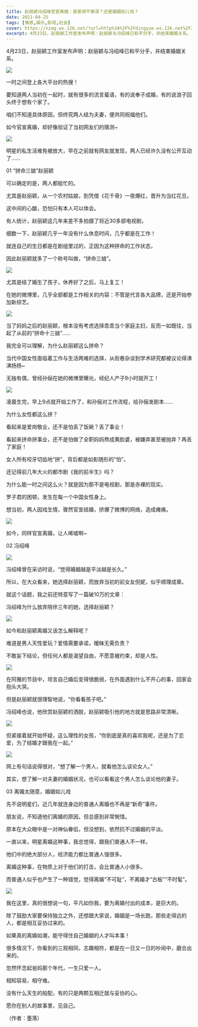 ```yaml
---
title: 赵丽颖冯绍峰官宣离婚：是爱得不够深？还是婚姻如儿戏？
date: 2021-04-25
tags: [情感,娱乐,影视,社会]
cover: https://nimg.ws.126.net/?url=http%3A%2F%2Fdingyue.ws.126.net%2F2021%2F0425%2Fc840544dj00qs3ewl001ic000hs00npg.jpg&thumbnail=650x2147483647&quality=80&type=jpg
excerpt: 4月23日，赵丽颖工作室发布声明：赵丽颖与冯绍峰已和平分手，并结束婚姻关系。
---
```

4月23日，赵丽颖工作室发布声明：赵丽颖与冯绍峰已和平分手，并结束婚姻关系。

![](https://nimg.ws.126.net/?url=http%3A%2F%2Fdingyue.ws.126.net%2F2021%2F0425%2Fc840544dj00qs3ewl001ic000hs00npg.jpg&thumbnail=650x2147483647&quality=80&type=jpg)  

一时之间登上各大平台的热搜！

要知道两人当初在一起时，就有很多的流言蜚语，有的说奉子成婚，有的说浪子回头终于想有个家了。

咱们不知道具体原因，但终究两人结为夫妻，便共同祝福他们。

如今官宣离婚，却好像验证了当初网友们的猜测~

![](https://nimg.ws.126.net/?url=http%3A%2F%2Fdingyue.ws.126.net%2F2021%2F0425%2Ff1085850j00qs3ewm001ec000hs00p0g.jpg&thumbnail=650x2147483647&quality=80&type=jpg)  

明星的私生活难免被放大，早在之前就有网友就发现，两人已经许久没有公开互动了......

01 “拼命三娘”赵丽颖

可以确定的是，两人都挺忙的。

尤其是赵丽颖，从一个农村姑娘，到凭借《花千骨》一夜爆红，晋升为当红花旦。

这中间的心酸，恐怕只有本人可以体会。

有人统计，赵丽颖这几年来差不多拍摄了将近30多部电视剧，

细数一下，赵丽颖几乎一年没有什么休息时间，几乎都是在工作！

就连自己的生日都是在剧组里过的，正因为这种拼命的工作状态，

因此赵丽颖就多了一个称号叫做，“拼命三娘”。

![](https://nimg.ws.126.net/?url=http%3A%2F%2Fdingyue.ws.126.net%2F2021%2F0425%2F83934079j00qs3ewm000hc000gm0097g.jpg&thumbnail=650x2147483647&quality=80&type=jpg)  

尤其是结了婚生了孩子，休养好了之后，马上复工！

在她的微博里，几乎全部都是工作相关的内容：不管是代言各大品牌，还是开始参加新综艺。

![](https://nimg.ws.126.net/?url=http%3A%2F%2Fdingyue.ws.126.net%2F2021%2F0425%2Ff601cb2aj00qs3ewm000oc000gk008kg.jpg&thumbnail=650x2147483647&quality=80&type=jpg)  

当了妈妈之后的赵丽颖，根本没有考虑选择乖乖当个家庭主妇，反而一如既往，当起了从前的“拼命十三娘”......

我完全可以理解，为什么赵丽颖这么拼命？

当代中国女性面临着工作与生活两难的选择，从街巷杂谈到学术研究都被议论得沸沸扬扬~

无独有偶，曾经孙俪在她的微博里曝光，经纪人产子9小时就开工！

![](https://nimg.ws.126.net/?url=http%3A%2F%2Fdingyue.ws.126.net%2F2021%2F0425%2Fdfa37cdfj00qs3ewn000uc000hs00brg.jpg&thumbnail=650x2147483647&quality=80&type=jpg)  

凌晨生完，早上9点就开始工作了，和孙俪对工作流程，给孙俪发剧本……

为什么女性都这么拼？

看起来是爱岗敬业，还不是怕丢了饭碗？丢了事业！

看起来拼命拼事业，还不是怕做了全职妈妈熬成黄脸婆，被嫌弃甚至被抛弃？再丢了家庭！

女人所有咬牙切齿地“拼”，背后都是如影随形的“怕”。

还记得前几年大火的都市剧《我的前半生》吗？

为什么能一时之间这么火？就是因为那不是电视剧，那是赤裸的现实。

罗子君的困顿，发生在每一个中国女性身上。

想当初，两人因戏生情，骤然官宣结婚，挤爆了微博的网络，造成瘫痪。

![](https://nimg.ws.126.net/?url=http%3A%2F%2Fdingyue.ws.126.net%2F2021%2F0425%2Fdbb14907j00qs3ewn001ac000fn00l8g.jpg&thumbnail=650x2147483647&quality=80&type=jpg)  

如今，同样官宣离婚，让人唏嘘啊~

02 冯绍峰

![](https://nimg.ws.126.net/?url=http%3A%2F%2Fdingyue.ws.126.net%2F2021%2F0425%2F0ec5e07aj00qs3ewo000pc000ew008xg.jpg&thumbnail=650x2147483647&quality=80&type=jpg)  

冯绍峰曾在采访时说，“觉得婚姻越是平淡越是长久。”

所以，在大众看来，她选择赵丽颖，而放弃当初的前女友倪妮，似乎顺理成章。

就这个话题，我之前还特意写了一篇破10万的文章：

冯绍峰为什么放弃陪伴三年的她，选择赵丽颖？

![](https://nimg.ws.126.net/?url=http%3A%2F%2Fdingyue.ws.126.net%2F2021%2F0425%2F40030eb8j00qs3ewo0013c000fr00cxg.jpg&thumbnail=650x2147483647&quality=80&type=jpg)  

如今和赵丽颖离婚又该怎么解释呢？

难道是男人天性爱玩？爱情需要承诺，暧昧无需负责？

不敢妄下结论，但任何人都是渴望自由，不愿意被约束，却是人性。

![](https://nimg.ws.126.net/?url=http%3A%2F%2Fdingyue.ws.126.net%2F2021%2F0425%2F71505a9dj00qs3ewp000pc000ak00ajg.jpg&thumbnail=650x2147483647&quality=80&type=jpg)  

在阿雅的节目中，坦言自己婚后变得很脆弱，在外面遇到什么不开心的事，回家会抱头大哭。

但是赵丽颖就很理智地说，“你看看孩子吧。”

冯绍峰也说，他欣赏赵丽颖的洒脱，赵丽颖吸引他的地方就是思路非常清晰。

![](https://nimg.ws.126.net/?url=http%3A%2F%2Fdingyue.ws.126.net%2F2021%2F0425%2F3fa30d46j00qs3ewp001qc000ha00jhg.jpg&thumbnail=650x2147483647&quality=80&type=jpg)  

但紧接着就开始怀疑，这么理性的女孩，“你到底是真的喜欢我呢，还是为了恋爱，为了结婚才跟我在一起。”

![](https://nimg.ws.126.net/?url=http%3A%2F%2Fdingyue.ws.126.net%2F2021%2F0425%2F8f0a0e00j00qs3ewq0015c000gv00ftg.jpg&thumbnail=650x2147483647&quality=80&type=jpg)  

网上有句话说得很对，“想了解一个男人，就看他怎么谈论女人。”

其实，想了解一对夫妻的婚姻状况，也可以看看这个男人怎么谈论他的妻子。

03 离婚太随意，婚姻如儿戏

先不说明星们，近几年就连身边的普通人离婚也不再是“新奇”事件。

朋友说，不知道他们离婚的原因，但总感到非常惋惜。

原本在大众眼中是一对神仙眷侣，但没想到，依然抗不过婚姻的平淡。

一直以来，明星离婚这种事，我总觉得，跟我们普通人不一样。

他们中的绝大部分人，经济能力都比普通人强很多。

离婚这种事，在物质上对于他们的打击，会比普通人小很多。

而普通人似乎也产生了一种错觉，觉得离婚“不可耻”，不离婚才“古板”“不时髦”。

![](https://nimg.ws.126.net/?url=http%3A%2F%2Fdingyue.ws.126.net%2F2021%2F0425%2Fca548fc9j00qs3ewq000hc000hs00bvg.jpg&thumbnail=650x2147483647&quality=80&type=jpg)  

我在这里，真的很想说一句，平凡如你我，要为离婚付出的成本，是巨大的。

除了鼓励大家要保持独立之外，还想跟大家说，婚姻是一场长跑，那些走得远的人，都是相互妥协过来的。

如果真的离婚如潮，能守得住自己婚姻的人才叫本事！

很多情况下，你看到的三观相同，志趣相符，都是在一日又一日的吵闹中，磨合出来的。

忽然怀念起爸妈那个年代，一生只爱一人。

相知容易，相守难。

没有什么天生的般配，有的只是两颗互相迁就与妥协的心。

愿你在别人的故事里，见自己。

（作者：墨落）

